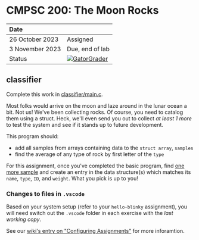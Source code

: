 # CMPSC 200: The Moon Rocks

| Date              |          |
|:------------------|:---------|
| 26 October 2023 | Assigned  |
| 3 November 2023| Due, end of lab       |
| Status           | [![GatorGrader](../../actions/workflows/main.yml/badge.svg)](../../actions/workflows/main.yml) |

## classifier
Complete this work in [classifier/main.c](classifier/main.c).

Most folks would arrive on the moon and laze around in the lunar ocean a bit. Not us! We've been collecting rocks. Of course, you need to catalog them using a struct. Heck, we'll even send you out to collect _at least 1 more_ to test the system and see if it stands up to future development.

This program should:
- add all samples from arrays containing data to the `struct array`, `samples`
- find the average of any type of rock by first letter of the `type`

For this assignment, once you've completed the basic program, find [one more sample](https://en.wikipedia.org/wiki/Moon_rock) and create an entry in the data structure(s) which matches its `name`, `type`, `ID`, and `weight`. What you pick is up to you!

### Changes to files in `.vscode`

Based on your system setup (refer to your `hello-blinky` assignment), you will need switch out the `.vscode` folder in each exercise with the _last working copy_.

See our [wiki's entry  on "Configuring Assignments"](https://github.com/allegheny-college-cmpsc-200-fall-2023/course-materials/wiki/03-Configuring-Assignments)
for more inforamtion.
